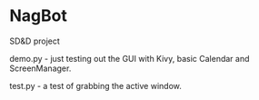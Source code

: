 # NagBot
SD&amp;D project

demo.py - just testing out the GUI with Kivy, basic Calendar and ScreenManager.

test.py - a test of grabbing the active window.
